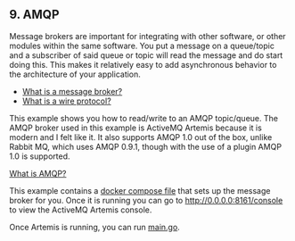 ## 9. AMQP

Message brokers are important for integrating with other software, or other modules within the same software.
You put a message on a queue/topic and a subscriber of said queue or topic will read the message and do start doing this.
This makes it relatively easy to add asynchronous behavior to the architecture of your application.

- [What is a message broker?](https://www.ibm.com/topics/message-brokers)
- [What is a wire protocol?](https://en.wikipedia.org/wiki/Wire_protocol)

This example shows you how to read/write to an AMQP topic/queue.
The AMQP broker used in this example is ActiveMQ Artemis because it is modern and I felt like it.
It also supports AMQP 1.0 out of the box, unlike Rabbit MQ, which uses AMQP 0.9.1, though with the use of a plugin AMQP 1.0 is supported.

[What is AMQP?](https://en.wikipedia.org/wiki/Advanced_Message_Queuing_Protocol)

This example contains a [docker compose file](./docker-compose.yml) that sets up the message broker for you.
Once it is running you can go to http://0.0.0.0:8161/console to view the ActiveMQ Artemis console.

Once Artemis is running, you can run [main.go](main.go).